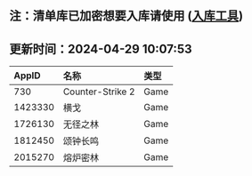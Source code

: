 ## 注：清单库已加密想要入库请使用 ([入库工具](https://github.com/BlankTMing/ManifestAutoUpdate/releases))

## 更新时间：2024-04-29 10:07:53
| AppID | 名称 | 类型  |
| :-------------------- | :----------------------------- | :----------- |
| 730 | Counter-Strike 2| Game |
| 1423330 | 横戈| Game |
| 1726130 | 无径之林| Game |
| 1812450 | 颂钟长鸣| Game |
| 2015270 | 熔炉密林| Game |
